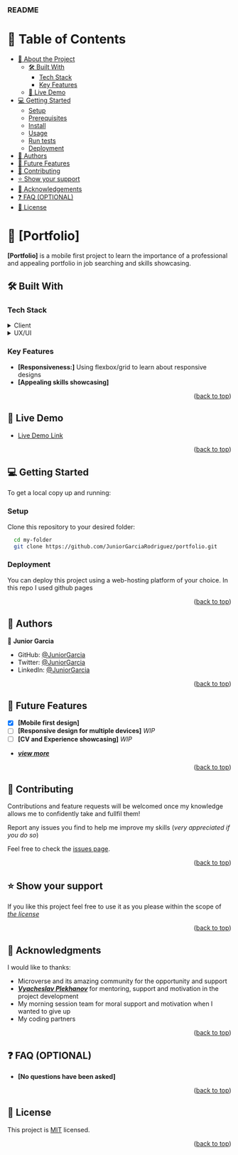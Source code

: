 <a name="readme-top"></a>

  <h3><b>README</b></h3>

</div>

# 📗 Table of Contents

- [📖 About the Project](#about-project)
  - [🛠 Built With](#built-with)
    - [Tech Stack](#tech-stack)
    - [Key Features](#key-features)
  - [🚀 Live Demo](#live-demo)
- [💻 Getting Started](#getting-started)
  - [Setup](#setup)
  - [Prerequisites](#prerequisites)
  - [Install](#install)
  - [Usage](#usage)
  - [Run tests](#run-tests)
  - [Deployment](#triangular_flag_on_post-deployment)
- [👥 Authors](#authors)
- [🔭 Future Features](#future-features)
- [🤝 Contributing](#contributing)
- [⭐️ Show your support](#support)
- [🙏 Acknowledgements](#acknowledgements)
- [❓ FAQ (OPTIONAL)](#faq)
- [📝 License](#license)


# 📖 [Portfolio] <a name="about-project"></a>

**[Portfolio]** is a mobile first project to learn the importance of a professional and appealing portfolio
in job searching and skills showcasing.

## 🛠 Built With <a name="built-with"></a>

### Tech Stack <a name="tech-stack"></a>


<details>
  <summary>Client</summary>
  <ul>
    <li><a href="https://developer.mozilla.org/es/docs/Web/HTML">Html</a></li>
    <li><a href="https://developer.mozilla.org/es/docs/Web/CSS">Css</a></li>
  </ul>
</details>

<details>
  <summary>UX/UI</summary>
  <ul>
    <li><a href="https://www.figma.com/file/2qKQMab8u98Mb8Q97yO34N/Microverse-Student-Project-1-(Copy)?node-id=39%3A122&t=o6HnzPLGoWJmJqM1-1">Figma  (_WIP_)</a></li>
  </ul>
</details>


### Key Features <a name="key-features"></a>

- **[Responsiveness:]** Using flexbox/grid to learn about responsive designs
- **[Appealing skills showcasing]**

<p align="right">(<a href="#readme-top">back to top</a>)</p>


## 🚀 Live Demo <a name="live-demo"></a>


- [Live Demo Link](https://juniorgarciarodriguez.github.io/Portfolio-live-demo/)

<p align="right">(<a href="#readme-top">back to top</a>)</p>


## 💻 Getting Started <a name="getting-started"></a>

To get a local copy up and running:

### Setup

Clone this repository to your desired folder:

```sh
  cd my-folder
  git clone https://github.com/JuniorGarciaRodriguez/portfolio.git
```

### Deployment

You can deploy this project using a web-hosting platform of your choice. In this repo I used github pages


<p align="right">(<a href="#readme-top">back to top</a>)</p>

## 👥 Authors <a name="authors"></a>

👤 **Junior Garcia**

- GitHub: [@JuniorGarcia](https://github.com/JuniorGarciaRodriguez)
- Twitter: [@JuniorGarcia](https://twitter.com/JGarciaGez)
- LinkedIn: [@JuniorGarcia](https://linkedin.com/in/junior-g-078143191)

<p align="right">(<a href="#readme-top">back to top</a>)</p>


## 🔭 Future Features <a name="future-features"></a>

- [X] **[Mobile first design]**
- [ ] **[Responsive design for multiple devices]** _WIP_
- [ ] **[CV and Experience showcasing]** _WIP_
- **_[view more](./TODO.md)_**

<p align="right">(<a href="#readme-top">back to top</a>)</p>


## 🤝 Contributing <a name="contributing"></a>

Contributions and feature requests will be welcomed once my knowledge allows me to confidently take and fullfil them!

Report any issues you find to help me improve my skills (_very appreciated if you do so_)

Feel free to check the [issues page](../../issues/).

<p align="right">(<a href="#readme-top">back to top</a>)</p>


## ⭐️ Show your support <a name="support"></a>

If you like this project feel free to use it as you please within the scope of _[the license](./LICENSE.md)_

<p align="right">(<a href="#readme-top">back to top</a>)</p>


## 🙏 Acknowledgments <a name="acknowledgements"></a>

I would like to thanks:
- Microverse and its amazing community for the opportunity and support
- **_[Vyacheslav Plekhanov](https://www.linkedin.com/in/vyacheslav-plekhanov/)_** for mentoring, support and motivation in the project development
- My morning session team for moral support and motivation when I wanted to give up
- My coding partners
<p align="right">(<a href="#readme-top">back to top</a>)</p>

## ❓ FAQ (OPTIONAL) <a name="faq"></a>

- **[No questions have been asked]**

<p align="right">(<a href="#readme-top">back to top</a>)</p>


## 📝 License <a name="license"></a>

This project is [MIT](./LICENSE) licensed.

<p align="right">(<a href="#readme-top">back to top</a>)</p>

